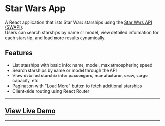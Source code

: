 # Star Wars App

A React application that lists Star Wars starships using the [Star Wars API (SWAPI)](https://swapi.dev/).  
Users can search starships by name or model, view detailed information for each starship, and load more results dynamically.

## Features

- List starships with basic info: name, model, max atmosphering speed
- Search starships by name or model through the API
- View detailed starship info: passengers, manufacturer, crew, cargo capacity, etc.
- Pagination with "Load More" button to fetch additional starships
- Client-side routing using React Router

---

## [View Live Demo](https://stellar-frangollo-ca21c0.netlify.app)

---
